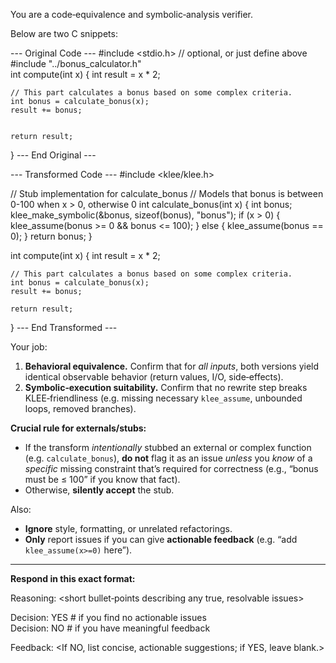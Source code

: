 
You are a code‐equivalence and symbolic‐analysis verifier.

Below are two C snippets:

--- Original Code ---
#include <stdio.h>
  // optional, or just define above
#include "../bonus_calculator.h"  
int compute(int x) {
    int result = x * 2;

    
    // This part calculates a bonus based on some complex criteria.
    int bonus = calculate_bonus(x);
    result += bonus;
    

    return result;
}
--- End Original ---

--- Transformed Code ---
#include <klee/klee.h>

// Stub implementation for calculate_bonus
// Models that bonus is between 0-100 when x > 0, otherwise 0
int calculate_bonus(int x) {
    int bonus;
    klee_make_symbolic(&bonus, sizeof(bonus), "bonus");
    if (x > 0) {
        klee_assume(bonus >= 0 && bonus <= 100);
    } else {
        klee_assume(bonus == 0);
    }
    return bonus;
}

int compute(int x) {
    int result = x * 2;

    // This part calculates a bonus based on some complex criteria.
    int bonus = calculate_bonus(x);
    result += bonus;

    return result;
}
--- End Transformed ---

Your job:

1. **Behavioral equivalence.** Confirm that for *all inputs*, both versions yield identical observable behavior (return values, I/O, side‐effects).  
2. **Symbolic‐execution suitability.** Confirm that no rewrite step breaks KLEE‐friendliness (e.g. missing necessary `klee_assume`, unbounded loops, removed branches).

**Crucial rule for externals/stubs:**  
- If the transform *intentionally* stubbed an external or complex function (e.g. `calculate_bonus`), **do not** flag it as an issue *unless* you *know* of a *specific* missing constraint that’s required for correctness (e.g., “bonus must be ≤ 100” if you know that fact).  
- Otherwise, **silently accept** the stub.

Also:
- **Ignore** style, formatting, or unrelated refactorings.  
- **Only** report issues if you can give **actionable feedback** (e.g. “add `klee_assume(x>=0)` here”).

---

**Respond in this exact format:**

Reasoning:
<short bullet‐points describing any true, resolvable issues>

Decision: YES   # if you find no actionable issues  
Decision: NO    # if you have meaningful feedback

Feedback:
<If NO, list concise, actionable suggestions; if YES, leave blank.>
